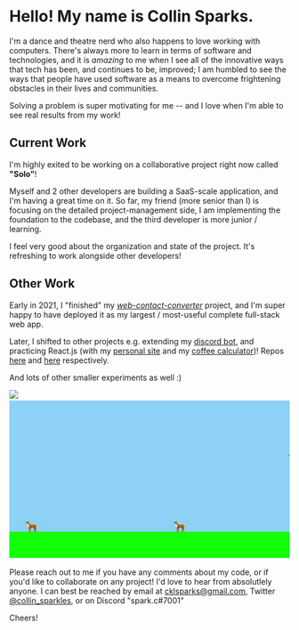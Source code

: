 # Hello! My name is Collin Sparks.

I'm a dance and theatre nerd who also happens to love working with computers. There's always more to learn in terms of software and technologies, and it is _amazing_ to me when I see all of the innovative ways that tech has been, and continues to be, improved; I am humbled to see the ways that people have used software as a means to overcome frightening obstacles in their lives and communities.

Solving a problem is super motivating for me -- and I love when I'm able to see real results from my work!


## Current Work

I'm highly exited to be working on a collaborative project right now called **"Solo"**!

Myself and 2 other developers are building a SaaS-scale application, and I'm having a great time on it. So far, my friend (more senior than I) is focusing on the detailed project-management side, I am implementing the foundation to the codebase, and the third developer is more junior / learning.

I feel very good about the organization and state of the project. It's refreshing to work alongside other developers!

## Other Work

Early in 2021, I "finished" my [*web-contact-converter*](https://github.com/spark-c/web-contact-converter) project, and I'm super happy to have deployed it as my largest / most-useful complete full-stack web app.

Later, I shifted to other projects e.g. extending my [discord bot](https://github.com/spark-c/baby-bot), and practicing React.js (with my [personal site](https://spark-c.github.io) and my [coffee calculator](https://coffee-calculator-nine.vercel.app))! Repos [here](https://github.com/spark-c/spark-c.github.io) and [here](https://github.com/spark-c/coffee-calculator) respectively.

And lots of other smaller experiments as well :)

![](wcc_demo.gif)
![](pg_demo.gif)

Please reach out to me if you have any comments about my code, or if you'd like to collaborate on any project! I'd love to hear from absolutlely anyone.
I can best be reached by email at cklsparks@gmail.com, Twitter [@collin_sparkles](https://twitter.com/collin_sparkles), or on Discord "spark.c#7001"

Cheers!

<!---
spark-c/spark-c is a ✨ special ✨ repository because its `README.md` (this file) appears on your GitHub profile.
You can click the Preview link to take a look at your changes.
--->
